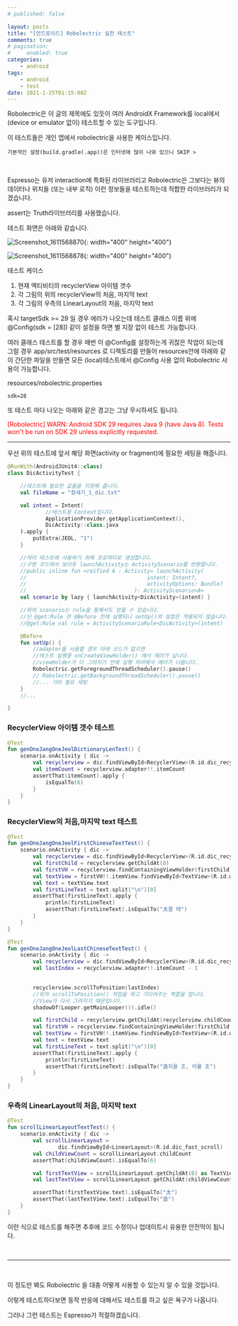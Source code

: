 ```yaml
---
# published: false

layout: posts
title: "[안드로이드] Robolectric 실전 테스트"
comments: true
# pagination:
#     enabled: true
categories:
    - android
tags:
    - android
    - test
date: 2021-1-25T01:15:00Z
---
```


Robolectric은 이 글의 제목에도 있듯이 여러 AndroidX Framework를 local에서(device or emulator 없이) 테스트할 수 있는 도구입니다.

이 테스트들은 개인 앱에서 robolectric을 사용한 케이스입니다.
<br>
    
    기본적인 설정(build.gradle(.app))은 인터넷에 많이 나와 있으니 SKIP >

<br>

Espresso는 유저 interaction에 특화된 라이브러리고 Robolectric은 그보다는 뷰의 데이터나 위치들 (또는 내부 로직) 이런 정보들을 테스트하는데 적합한 라이브러리가 되겠습니다.

assert는 Truth라이브러리를 사용했습니다.

테스트 화면은 아래와 같습니다.


![Screenshot_1611568870](https://user-images.githubusercontent.com/55625423/105690823-cb1a2a00-5f3f-11eb-9cac-fb51e4f1bb98.png){: width="400" height="400"}


![Screenshot_1611568878](https://user-images.githubusercontent.com/55625423/105690826-cc4b5700-5f3f-11eb-8ef3-a2fe2ef58a20.png){: width="400" height="400"}

테스트 케이스
1. 현재 엑티비티의 recyclerView 아이템 갯수
2. 각 그림의 위의 recyclerView의 처음, 마지막 text
3. 각 그림의 우측의 LinearLayout의 처음, 마지막 text




혹시 targetSdk >= 29 일 경우 에러가 나오는데 테스트 클래스 이름 위에 @Config(sdk = [28]) 같이 설정을 하면 별 지장 없이 테스트 가능합니다.

여러 클래스 테스트를 할 경우 매번 이 @Config를 설정하는게 귀찮은 작업이 되는데 그럴 경우 app/src/test/resources 로 디렉토리를 만들어 resources안에 아래와 같이 간단한 파일을 만들면 모든 (local)테스트에서 @Config 사용 없이 Robolectric 사용이 가능합니다.

resources/robolectric.properties

    sdk=28



또 테스트 마다 나오는 아래와 같은 경고는 그냥 무시하셔도 됩니다.

<span style="color:red">
    [Robolectric] WARN: Android SDK 29 requires Java 9 (have Java 8). Tests won't be run on SDK 29 unless explicitly requested.
</span>

___

우선 위의 테스트에 앞서 해당 화면(activity or fragment)에 필요한 세팅을 해줍니다.
```kotlin
@RunWith(AndroidJUnit4::class)
class DicActivityTest {

    //테스트에 필요한 값들을 지정해 줍니다.
    val fileName = "창세기_1_dic.txt"

    val intent = Intent(
            //테스트용 Context입니다.
            ApplicationProvider.getApplicationContext(),
            DicActivity::class.java
    ).apply {
        putExtra(JEOL, "1")
    }

    //여러 테스트에 사용하기 위해 프로퍼티로 생성합니다.
    //구현 코드에서 보이듯 launchActivity는 ActivityScenario를 반환합니다.
    //public inline fun <reified A : Activity> launchActivity(
    //                                      intent: Intent?,
    //                                      activityOptions: Bundle?
    //                                  ): ActivityScenario<A>
    val scenario by lazy { launchActivity<DicActivity>(intent) }

    //위의 scenario는 rule을 통해서도 얻을 수 있습니다.
    //단 @get:Rule 은 @Before 전에 실행되니 setUp()의 설정은 적용되지 않습니다.
    //@get:Rule val rule = ActivityScenarioRule<DicActivity>(intent)

    @Before
    fun setUp() {
        //adapter을 사용할 경우 아래 코드가 없으면 
        //테스트 실행중 onCreateViewHolder() 에서 에러가 납니다.
        //viewHolder가 다 그려지기 전에 실행 하려해서 에러가 나옵니다.
        Robolectric.getForegroundThreadScheduler().pause()
        // Robolectric.getBackgroundThreadScheduler().pause()
        //... 기타 필요 세팅
    }
    //...

}
```


### RecyclerView 아이템 갯수 테스트
```kotlin
@Test
fun genOneJangOneJeolDictionaryLenTest() {
    scenario.onActivity { dic ->
        val recyclerview = dic.findViewById<RecyclerView>(R.id.dic_recycler)
        val itemCount = recyclerview.adapter!!.itemCount
        assertThat(itemCount).apply {
            isEqualTo(6)
        }
    }
}
```

### RecyclerView의 처음,마지막 text 테스트
```kotlin
@Test
fun genOneJangOneJeolFirstChineseTextTest() {
    scenario.onActivity { dic ->
        val recyclerview = dic.findViewById<RecyclerView>(R.id.dic_recyclerView)
        val firstChild = recyclerview.getChildAt(0)
        val firstVH = recyclerview.findContainingViewHolder(firstChild)
        val textView = firstVH!!.itemView.findViewById<TextView>(R.id.words)
        val text = textView.text
        val firstLineText = text.split("\n")[0]
        assertThat(firstLineText).apply {
            println(firstLineText)
            assertThat(firstLineText).isEqualTo("太클 태")
        }
    }
}

@Test
fun genOneJangOneJeolLastChineseTextTest() {
    scenario.onActivity { dic ->
        val recyclerview = dic.findViewById<RecyclerView>(R.id.dic_recycler)
        val lastIndex = recyclerview.adapter!!.itemCount - 1

        
        recyclerview.scrollToPosition(lastIndex)
        //위의 scrollToPosition() 작업을 하고 기다려주는 역할을 합니다.
        //View가 다시 그려지기 때문입니다.
        shadowOf(Looper.getMainLooper()).idle()

        val firstChild = recyclerview.getChildAt(recyclerview.childCount - 1)
        val firstVH = recyclerview.findContainingViewHolder(firstChild)
        val textView = firstVH!!.itemView.findViewById<TextView>(R.id.words)
        val text = textView.text
        val firstLineText = text.split("\n")[0]
        assertThat(firstLineText).apply {
            println(firstLineText)
            assertThat(firstLineText).isEqualTo("造지을 조, 이를 조")
        }
    }
}
```

### 우측의 LinearLayout의 처음, 마지막 text
```kotlin
@Test
fun scrollLinearLayoutTextTest() {
    scenario.onActivity { dic ->
        val scrollLinearLayout = 
                dic.findViewById<LinearLayout>(R.id.dic_fast_scroll)
        val childViewCount = scrollLinearLayout.childCount
        assertThat(childViewCount).isEqualTo(6)

        val firstTextView = scrollLinearLayout.getChildAt(0) as TextView
        val lastTextView = scrollLinearLayout.getChildAt(childViewCount - 1) as TextView

        assertThat(firstTextView.text).isEqualTo("太")
        assertThat(lastTextView.text).isEqualTo("造")
    }
}
```


이런 식으로 테스트를 해주면 추후에 코드 수정이나 업데이트시 유용한 안전막이 됩니다.

<br>

____

<br>

이 정도만 봐도 Robolectric 을 대충 어떻게 사용할 수 있는지 알 수 있을 것입니다.

이렇게 테스트하다보면 동작 반응에 대해서도 테스트를 하고 싶은 욕구가 나옵니다.

그러나 그런 테스트는 Espresso가 적절하겠습니다.


















